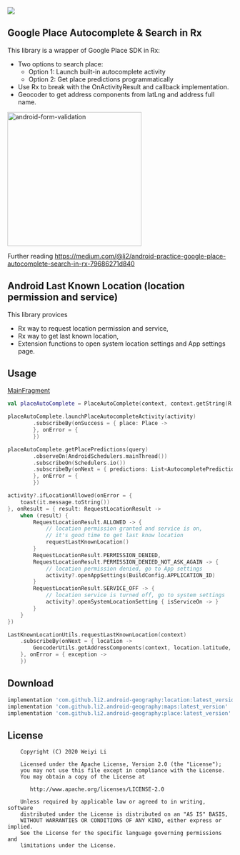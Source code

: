 [![](https://jitpack.io/v/li2/android-place.svg)](https://jitpack.io/#li2/android-place)


##  Google Place Autocomplete & Search in Rx

This library is a wrapper of Google Place SDK in Rx:

- Two options to search place:
    - Option 1: Launch built-in autocomplete activity
    - Option 2: Get place predictions programmatically
- Use Rx to break with the OnActivityResult and callback implementation.
- Geocoder to get address components from latLng and address full name.

<img width="300" alt="android-form-validation" src="https://github.com/li2/android-place/blob/master/place_autocomplete.gif">

Further reading https://medium.com/@li2/android-practice-google-place-autocomplete-search-in-rx-79686271d840


## Android Last Known Location (location permission and service)

This library provices
- Rx way to request location permission and service,
- Rx way to get last known location,
- Extension functions to open system location settings and App settings page.


## Usage

[MainFragment](https://github.com/li2/android-place/blob/master/app/src/main/java/me/li2/android/placesample/MainFragment.kt)


```kotlin
val placeAutoComplete = PlaceAutoComplete(context, context.getString(R.string.google_api_key))

placeAutoComplete.launchPlaceAutocompleteActivity(activity)
        .subscribeBy(onSuccess = { place: Place ->
        }, onError = {
        })

placeAutoComplete.getPlacePredictions(query)
        .observeOn(AndroidSchedulers.mainThread())
        .subscribeOn(Schedulers.io())
        .subscribeBy(onNext = { predictions: List<AutocompletePrediction> ->
        }, onError = {
        })  

activity?.ifLocationAllowed(onError = {
    toast(it.message.toString())
}, onResult = { result: RequestLocationResult ->
    when (result) {
        RequestLocationResult.ALLOWED -> {
            // location permission granted and service is on,
            // it's good time to get last know location
            requestLastKnownLocation()
        }
        RequestLocationResult.PERMISSION_DENIED,
        RequestLocationResult.PERMISSION_DENIED_NOT_ASK_AGAIN -> {
            // location permission denied, go to App settings
            activity?.openAppSettings(BuildConfig.APPLICATION_ID)
        }
        RequestLocationResult.SERVICE_OFF -> {
            // location service is turned off, go to system settings
            activity?.openSystemLocationSetting { isServiceOn -> }
        }
    }
})

LastKnownLocationUtils.requestLastKnownLocation(context)
    .subscribeBy(onNext = { location ->
        GeocoderUtils.getAddressComponents(context, location.latitude, location.longitude)
    }, onError = { exception ->
    })
```



## Download

```gradle
implementation 'com.github.li2.android-geography:location:latest_version'
implementation 'com.github.li2.android-geography:maps:latest_version'
implementation 'com.github.li2.android-geography:place:latest_version'
```



## License

```
    Copyright (C) 2020 Weiyi Li

    Licensed under the Apache License, Version 2.0 (the "License");
    you may not use this file except in compliance with the License.
    You may obtain a copy of the License at

       http://www.apache.org/licenses/LICENSE-2.0

    Unless required by applicable law or agreed to in writing, software
    distributed under the License is distributed on an "AS IS" BASIS,
    WITHOUT WARRANTIES OR CONDITIONS OF ANY KIND, either express or implied.
    See the License for the specific language governing permissions and
    limitations under the License.
```